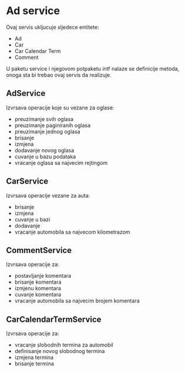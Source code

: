 # Ad service
Ovaj servis ukljucuje sljedece entitete: 

* Ad
* Car
* Car Calendar Term
* Comment

U paketu service i njegovom potpaketu intf nalaze se definicije metoda, onoga sta bi trebao ovaj servis da realizuje.

## AdService
Izvrsava operacije koje su vezane za oglase:
* preuzimanje svih oglasa
* preuzimanje paginiranih oglasa
* preuzimanje jednog oglasa
* brisanje 
* izmjena 
* dodavanje novog oglasa
* cuvanje u bazu podataka
* vracanje oglasa sa najvecim rejtingom

## CarService 
Izvrsava operacije vezane za auta:
* brisanje
* izmjena
* cuvanje u bazi 
* dodavanje
* vracanje automobila sa najvecom kilometrazom

## CommentService
Izvrsava operacije za:
* postavljanje komentara
* brisanje komentara 
* izmjenu komentara
* cuvanje komentara
* vracanje automobila sa najvecim brojem komentara

## CarCalendarTermService
Izvrsava operacije za:
* vracanje slobodnih termina za automobil
* definisanje novog slobodnog termina
* izmjena termina
* brisanje termina
